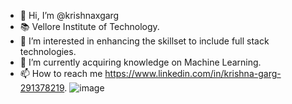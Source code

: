 - 👋 Hi, I’m @krishnaxgarg
- 📚 Vellore Institute of Technology.
- 👀 I’m interested in enhancing the skillset to include full stack technologies.
- 🌱 I’m currently acquiring knowledge on Machine Learning.
- 📫 How to reach me https://www.linkedin.com/in/krishna-garg-291378219.
![image](https://user-images.githubusercontent.com/98656304/161368091-4321b275-e5c9-492e-b9d7-8820a4f40938.png)

<!---
krishnaxgarg/krishnaxgarg is a ✨ special ✨ repository because its `README.md` (this file) appears on your GitHub profile.
You can click the Preview link to take a look at your changes.
--->

